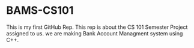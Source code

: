 # BAMS-CS101
This is my first GitHub Rep.
This rep is about the CS 101 Semester Project assigned to us.
we are making Bank Account Managment system using C++.
